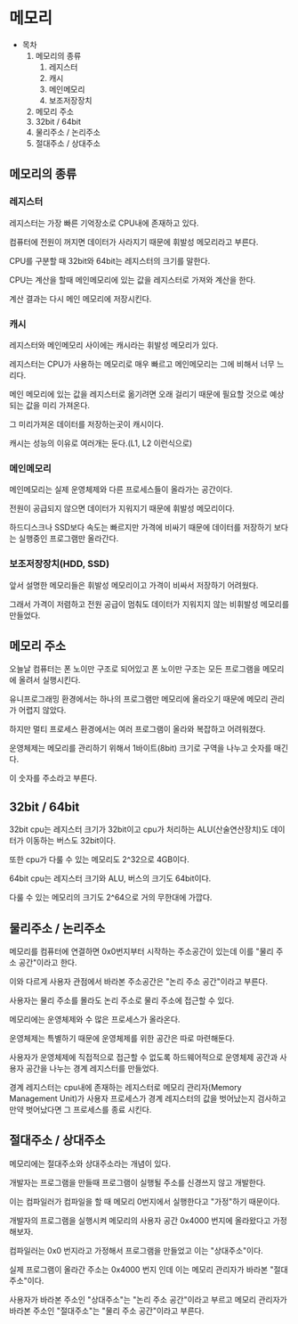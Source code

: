 # 메모리

- 목차
    1. 메모리의 종류
        1. 레지스터
        2. 캐시
        3. 메인메모리
        4. 보조저장장치
    2. 메모리 주소
    3. 32bit / 64bit
    4. 물리주소 / 논리주소
    5. 절대주소 / 상대주소



## 메모리의 종류

### 레지스터

레지스터는 가장 빠른 기억장소로 CPU내에 존재하고 있다.

컴퓨터에 전원이 꺼지면 데이터가 사라지기 때문에 휘발성 메모리라고 부른다.

CPU를 구분할 때 32bit와 64bit는 레지스터의 크기를 말한다.

CPU는 계산을 할때 메인메모리에 있는 값을 레지스터로 가져와 계산을 한다.

계산 결과는 다시 메인 메모리에 저장시킨다.

### 캐시

레지스터와 메인메모리 사이에는 캐시라는 휘발성 메모리가 있다.

레지스터는 CPU가 사용하는 메모리로 매우 빠르고 메인메모리는 그에 비해서 너무 느리다.

메인 메모리에 있는 값을 레지스터로 옮기려면 오래 걸리기 때문에 필요할 것으로 예상되는 값을 미리 가져온다.

그 미리가져온 데이터를 저장하는곳이 캐시이다.

캐시는 성능의 이유로 여러개는 둔다.(L1, L2 이런식으로)

### 메인메모리

메인메모리는 실제 운영체제와 다른 프로세스들이 올라가는 공간이다.

전원이 공급되지 않으면 데이터가 지워지기 때문에 휘발성 메모리이다.

하드디스크나 SSD보다 속도는 빠르지만 가격에 비싸기 때문에 데이터를 저장하기 보다는 실행중인 프로그램만 올라간다.

### 보조저장장치(HDD, SSD)

앞서 설명한 메모리들은 휘발성 메모리이고 가격이 비싸서 저장하기 어려웠다.

그래서 가격이 저렴하고 전원 공급이 멈춰도 데이터가 지워지지 않는 비휘발성 메모리를 만들었다.

## 메모리 주소

오늘날 컴퓨터는 폰 노이만 구조로 되어있고 폰 노이만 구조는 모든 프로그램을 메모리에 올려서 실행시킨다.

유니프로그래밍 환경에서는 하나의 프로그램만 메모리에 올라오기 때문에 메모리 관리가 어렵지 않았다.

하지만 멀티 프로세스 환경에서는 여러 프로그램이 올라와 복잡하고 어려워졌다.

운영체제는 메모리를 관리하기 위해서 1바이트(8bit) 크기로 구역을 나누고 숫자를 매긴다.

이 숫자를 주소라고 부른다.

## 32bit / 64bit

32bit cpu는 레지스터 크기가 32bit이고 cpu가 처리하는 ALU(산술연산장치)도 데이터가 이동하는 버스도 32bit이다.

또한 cpu가 다룰 수 있는 메모리도 2^32으로 4GB이다.

64bit cpu는 레지스터 크기와 ALU, 버스의 크기도 64bit이다.

다룰 수 있는 메모리의 크기도 2^64으로 거의 무한대에 가깝다.

## 물리주소 / 논리주소

메모리를 컴퓨터에 연결하면 0x0번지부터 시작하는 주소공간이 있는데 이를 "물리 주소 공간"이라고 한다.

이와 다르게 사용자 관점에서 바라본 주소공간은 "논리 주소 공간"이라고 부른다.

사용자는 물리 주소를 몰라도 논리 주소로 물리 주소에 접근할 수 있다.

메모리에는 운영체제와 수 많은 프로세스가 올라온다.

운영체제는 특별하기 때문에 운영체제를 위한 공간은 따로 마련해둔다.

사용자가 운영체제에 직접적으로 접근할 수 없도록 하드웨어적으로 운영체제 공간과 사용자 공간을 나누는 경계 레지스터를 만들었다.

경계 레지스터는 cpu내에 존재하는 레지스터로 메모리 관리자(Memory Management Unit)가 사용자 프로세스가 경계 레지스터의 값을 벗어났는지 검사하고 만약 벗어났다면 그 프로세스를 종료 시킨다.

## 절대주소 / 상대주소

메모리에는 절대주소와 상대주소라는 개념이 있다.

개발자는 프로그램을 만들때 프로그램이 실행될 주소를 신경쓰지 않고 개발한다.

이는 컴파일러가 컴파일을 할 때 메모리 0번지에서 실행한다고 "가정"하기 때문이다.

개발자의 프로그램을 실행시켜 메모리의 사용자 공간 0x4000 번지에 올라왔다고 가정해보자.

컴파일러는 0x0 번지라고 가정해서 프로그램을 만들었고 이는 "상대주소"이다.

실제 프로그램이 올라간 주소는 0x4000 번지 인데 이는 메모리 관리자가 바라본 "절대주소"이다.

사용자가 바라본 주소인 "상대주소"는 "논리 주소 공간"이라고 부르고 메모리 관리자가 바라본 주소인 "절대주소"는 "물리 주소 공간"이라고 부른다.

